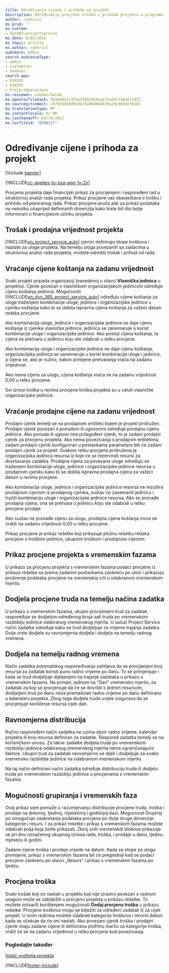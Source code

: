 ```yaml
---
title: Određivanje cijene i prihoda za projekt
description: Određivanje procjene troška i prihoda projekta u programu Project Service
author: ruhercul
ms.prod: ''
ms.custom:
- dyn365-projectservice
ms.date: 8/03/2018
ms.topic: article
ms.author: ruhercul
audience: Admin
search.audienceType:
- admin
- customizer
- enduser
search.app:
- D365CE
- D365PS
- ProjectOperations
ms.reviewer: johnmichalak
ms.openlocfilehash: 5d1bdde3c376a74952d54a1e7fade1f48e675d2f
ms.sourcegitcommit: c0792bd65d92db25e0e8864879a19c4b93efb10c
ms.translationtype: MT
ms.contentlocale: hr-HR
ms.lasthandoff: 04/14/2022
ms.locfileid: "8580217"
---
```

# <a name="determine-project-cost-and-revenue-estimates"></a>Određivanje cijene i prihoda za projekt 

[!include [banner](../includes/psa-now-project-operations.md)]

[!INCLUDE[cc-applies-to-psa-app-1x-2x](../includes/cc-applies-to-psa-app-1x-2x.md)]

Procjena projekta daje financijski prikaz za procijenjeni i raspoređeni rad u strukturnoj analizi rada projekta. Prikaz procjene vas obavještava o trošku i prihodu od planiranog rada. Prikaz procjene pruža alat za prikaz podataka na nekoliko unaprijed definiranih dimenzija kako biste bili što bolje informirani o financijskom učinku projekta.  
  
## <a name="cost-and-sales-value-of-the-project"></a>Trošak i prodajna vrijednost projekta  
[!INCLUDE[pn_project_service_auto](../includes/pn-project-service-auto.md)] cjenici definiraju stope troškova i naplate za uloge projekta. Na temelju uloga povezanih sa zadacima u strukturnoj analizi rada projekta, možete odrediti trošak i prihod od rada.  
  
## <a name="cost-price-defaulting"></a>Vraćanje cijene koštanja na zadanu vrijednost  
Svaki projekt pripada organizaciji (navedenoj u stavci **Vlasnička jedinica** u projektu). Cjenik povezan s vlasničkom organizacijskom jedinicom određuje cijenu koštanja jedinice. Mogućnosti [!INCLUDE[pn_dyn_365_project_service_auto](../includes/pn-dyn-365-project-service-auto.md)] određuju cijene koštanja za uloge traženjem kombinacije uloge, jedinice i organizacijske jedinice u cjeniku koštanja kako bi se dobila ispravna cijena koštanja za važeći datum redaka procjene.  
  
Ako kombinacija uloge, jedinice i organizacijske jedinice ne daje cijenu koštanja iz cjenika vlasničke jedinice, jedinica se zanemaruje u korist kombinacije uloge i organizacijske jedinice. Ako postoji cijena koštanja, ta cijena se pretvara u jedinicu koju ste odabrali u retku procjene.  
  
Ako kombinacija uloge i organizacijske jedinice ne daje cijenu koštanja, organizacijska jedinica se zanemaruje u korist kombinacije uloge i jedinice, a cijena se, ako je nužno, nakon primjene pretvaranja vraća na zadanu vrijednost.  
  
 Ako nema cijena za ulogu, cijena koštanja vraća se na zadanu vrijednost 0,00 u retku procjene.  
  
 Svi iznosi troška u recima procjene troška projekta su u valuti vlasničke organizacijske jedinice.  
  
## <a name="sales-price-defaulting"></a>Vraćanje prodajne cijene na zadanu vrijednost  
Prodajni cjenik temelji se na prodajnom entitetu kojem je projekt pridružen. Prodajni cjenik povezan s ponudom ili ugovorom određuje prodajnu cijenu jedinice. Ako ponuda ili ugovor ima prilagođeni cjenik, to je zadani prodajni cjenik za procjenu projekta. Ako nema povezivanja s prodajnim entitetima, zadani prodajni cjenik konfiguriran u postavkama parametara biti će zadani prodajni cjenik za projekt. Svakom retku procjene pridružena je organizacijska jedinica resursa iz koje će se rezervirati resursi za dovršavanje zadatka. Prodajna cijena za povezane uloge određuju se traženjem kombinacije uloge, jedinice i organizacijske jedinice resursa u prodajnom cjeniku kako bi se dobila ispravna prodajna cijena za važeći datum u recima procjene.  
  
Ako kombinacija uloge, jedinice i organizacijske jedinice resursa ne rezultira prodajnom cijenom iz prodajnog cjenika, sustav će zanemariti jedinicu i tražiti kombinaciju uloge i organizacijske jedinice resursa. Ako se pronađe prodajna cijena, ona se pretvara u jedinicu koju ste odabrali u retku procjene prodaje.  
  
Ako sustav ne pronađe cijenu za ulogu, prodajna cijena koštanja mora se vratiti na zadanu vrijednost 0,00 u retku procjene.  
  
Prikaz procjene je prikaz rešetke koji prikazuje plošnu rešetku redaka procjene s troškom jedinice, ukupnim troškom i prodajnom cijenom.  
  
## <a name="time-phased-view-of-project-estimates"></a>Prikaz procjene projekta s vremenskim fazama  
U prikazu za procjenu projekta s vremenskim fazama podaci procjene iz prikaza rešetke se prema zadanim postavkama zaokreću po ulozi i prikazuju proširenje podataka procjene na vremenskoj crti u odabranom vremenskom mjerilu.  
  
## <a name="effort-estimate-allocation-based-on-task-mode"></a>Dodjela procjene truda na temelju načina zadatka  
U prikazu s vremenskim fazama, ukupni procijenjeni trud za zadatak raspoređuje se dodjelom određenog broja sati truda po vremenskom razdoblju jedinice odabranog vremenskog mjerila. U usluzi Project Service način zadatka određuje kako se trud dodjeljuje za vrijeme trajanja zadatka. Dvije vrste dodjele su ravnomjerna dodjela i dodjela na temelju radnog vremena. 
  
## <a name="work-hours-based-allocation"></a>Dodjela na temelju radnog vremena  
Način zadatka automatskog raspoređivanja zahtijeva da se procijenjeni broj resursa za zadatak koristi puno radno vrijeme po danu. To se primjenjuje i kada se trud dodjeljuje dijeljenjem na trajanje zadataka u prikazu s vremenskim fazama. Na primjer, jednom na "Dan" vremensko mjerilo, za zadatak za koji se procjenjuje da će se dovršiti s jednim resursom, dodijeljeni trud po danu neće premašivati radno vrijeme po danu definirano u kalendaru projekta. Zbog toga dodjela truda uvijek osigurava da se procjenjuje korištenje resursa cijeli dan.  
  
## <a name="even-distribution"></a>Ravnomjerna distribucija  
Ručno raspoređeni način zadatka ne uzima obzir radno vrijeme, kalendar projekta ili broj resursa definiran za zadatak. Raspored zadatka temelji se na korisničkom unosu. Za takve zadatke dodjela truda po vremenskom razdoblju jedinice odabranog vremenskog mjerila nema ograničavajuće faktore. Ukupni trud za zadatak ravnomjerno se dijeli i dodjeljuje za svako vremensko razdoblje jedinice na odabranom vremenskom mjerilu.  
  
Na taj način definirani način zadatka određuje distribuciju truda ili dodjelu truda po vremenskom razdoblju jedinice u procjenama s vremenskim fazama.  
  
## <a name="grouping-and-time-phasing-options"></a>Mogućnosti grupiranja i vremenskih faza  
Ovaj prikaz vam pomaže u razumijevanju distribucije procjene truda, troška i prodaje na dnevnoj, tjednoj, mjesečnoj i godišnjoj bazi. Mogućnost Grupiraj po omogućuje zaokretanje podataka procjene po dvije druge dimenzije: kategorije i resurs. I za prikaz rešetke i prikaz s vremenskim fazama možete odabrati polja koja želite prikazati. Zbroj svih vremenskih blokova prikazuje se pri dnu označenog ukupnog iznosa rada, troška, i prodaje u danu, tjednu, mjesecu ili godini.  
  
Zadane cijene troška i prodaje vrijede na datum. Kada se stope za ulogu promijene, prikaz s vremenskim fazama bit će pregledniji kad se podaci procjene zaokrenu po stavci „Resurs” i prikaz s vremenskim fazama po tjednu.  
  
## <a name="expense-estimates"></a>Procjena troška  
Svaki trošak koji će nastati u projektu koji nije izravno povezan s radnom snagom može se zabilježiti u procjenu projekta u prikazu rešetke. To možete ostvariti korištenjem mogućnosti **Dodaj procjenu troška** u prikazu rešetke. Procjene troškova mogu se bilježiti za određeni zadatak ili za cijeli projekt. U ovim redcima možete odabrati kategorije troškova i okvirni datum kada se očekuje da će oni nastati. Ako povezani cjenik troška i prodajni cjenik imaju zadane cijene ili definiranu profitnu maržu za kategorije troška, vratit će se na zadanu vrijednost u retku procjene kod povezivanja.  
  
### <a name="see-also"></a>Pogledajte također  
 [Vodič voditelja projekta](../psa/project-manager-guide.md)


[!INCLUDE[footer-include](../includes/footer-banner.md)]
